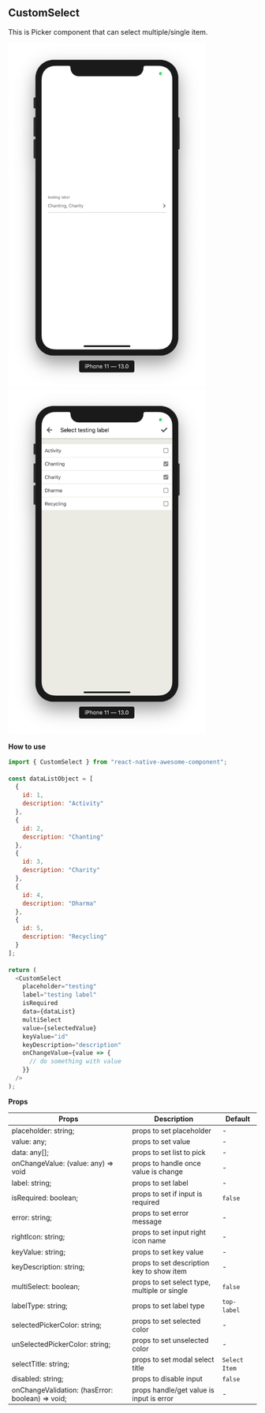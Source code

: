## CustomSelect

This is Picker component that can select multiple/single item.

<img src="./images/select-picker.png" width="400px" >
<img src="./images/select-picker-modal.png" width="400px" >

**How to use**

```javascript
import { CustomSelect } from "react-native-awesome-component";

const dataListObject = [
  {
    id: 1,
    description: "Activity"
  },
  {
    id: 2,
    description: "Chanting"
  },
  {
    id: 3,
    description: "Charity"
  },
  {
    id: 4,
    description: "Dharma"
  },
  {
    id: 5,
    description: "Recycling"
  }
];

return (
  <CustomSelect
    placeholder="testing"
    label="testing label"
    isRequired
    data={dataList}
    multiSelect
    value={selectedValue}
    keyValue="id"
    keyDescription="description"
    onChangeValue={value => {
      // do something with value
    }}
  />
);
```

**Props**

Props | Description | Default  
--- | --- | --- 
placeholder: string; | props to set placeholder | -
value: any; | props to set value | -
data: any[]; | props to set list to pick | -
onChangeValue: (value: any) => void | props to handle once value is change | -
label: string; | props to set label | -
isRequired: boolean; | props to set if input is required | `false`
error: string; | props to set error message | -
rightIcon: string; | props to set input right icon name | -
keyValue: string; | props to set key value | -
keyDescription: string; | props to set description key to show item | -
multiSelect: boolean; | props to set select type, multiple or single | `false`
labelType: string; | props to set label type | `top-label`
selectedPickerColor: string; | props to set selected color | -
unSelectedPickerColor: string; | props to set unselected color | -
selectTitle: string; | props to set modal select title | `Select Item`
disabled: string; | props to disable input | `false`
onChangeValidation: (hasError: boolean) => void; | props handle/get value is input is error | -
